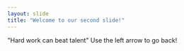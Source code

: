 ```yaml
---
layout: slide
title: "Welcome to our second slide!"
---
```

"Hard work can beat talent"
Use the left arrow to go back!
